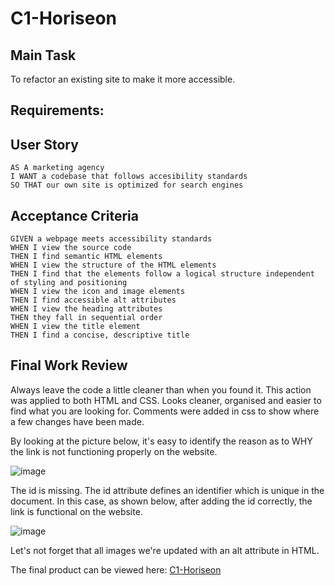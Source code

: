 # C1-Horiseon

## Main Task

To refactor an existing site to make it more accessible.

## Requirements: 

## User Story

```
AS A marketing agency
I WANT a codebase that follows accesibility standards
SO THAT our own site is optimized for search engines
```

## Acceptance Criteria

```
GIVEN a webpage meets accessibility standards
WHEN I view the source code
THEN I find semantic HTML elements
WHEN I view the structure of the HTML elements
THEN I find that the elements follow a logical structure independent of styling and positioning
WHEN I view the icon and image elements
THEN I find accessible alt attributes
WHEN I view the heading attributes
THEN they fall in sequential order
WHEN I view the title element
THEN I find a concise, descriptive title
```
## Final Work Review

Always leave the code a little cleaner than when you found it. This action was applied to both HTML and CSS. Looks cleaner, organised and easier to find what you are looking for. Comments were added in css to show where a few changes have been made.

By looking at the picture below, it's easy to identify the reason as to WHY the link is not functioning properly on the website.

![image](https://user-images.githubusercontent.com/129988455/235701731-721dd665-a6af-486b-a691-1861d710577f.png)

The id is missing. The id attribute defines an identifier which is unique in the document. In this case, as shown below, after adding the id correctly, the link is functional on the website.

![image](https://user-images.githubusercontent.com/129988455/235702766-4224a1c3-3670-408f-b151-e0aa9357bc12.png)

Let's not forget that all images we're updated with an alt attribute in HTML. 

The final product can be viewed here: [C1-Horiseon](https://vscode.dev/github/SMarquis85/C1-Horiseon/blob/a4ff24e935700a5665045ab9809729158f6e19c3/index.html)

